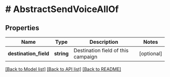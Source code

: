 # # AbstractSendVoiceAllOf

## Properties

Name | Type | Description | Notes
------------ | ------------- | ------------- | -------------
**destination_field** | **string** | Destination field of this campaign | [optional]

[[Back to Model list]](../../README.md#models) [[Back to API list]](../../README.md#endpoints) [[Back to README]](../../README.md)
